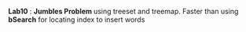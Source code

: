 <b>Lab10</b> : 
   <b>Jumbles Problem </b> using treeset and treemap.
   Faster than using <b>bSearch</b>  for locating index to insert words
 
